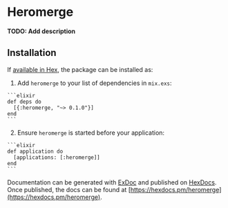 # Heromerge

**TODO: Add description**

## Installation

If [available in Hex](https://hex.pm/docs/publish), the package can be installed as:

  1. Add `heromerge` to your list of dependencies in `mix.exs`:

    ```elixir
    def deps do
      [{:heromerge, "~> 0.1.0"}]
    end
    ```

  2. Ensure `heromerge` is started before your application:

    ```elixir
    def application do
      [applications: [:heromerge]]
    end
    ```

Documentation can be generated with [ExDoc](https://github.com/elixir-lang/ex_doc)
and published on [HexDocs](https://hexdocs.pm). Once published, the docs can
be found at [https://hexdocs.pm/heromerge](https://hexdocs.pm/heromerge).

